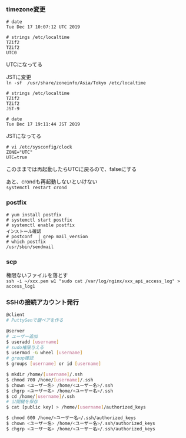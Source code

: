 ### timezone変更
```
# date  
Tue Dec 17 10:07:12 UTC 2019  

# strings /etc/localtime  
TZif2  
TZif2  
UTC0  
```
UTCになってる  

JSTに変更  
```ln -sf  /usr/share/zoneinfo/Asia/Tokyo /etc/localtime```  

```
# strings /etc/localtime
TZif2
TZif2
JST-9

# date  
Tue Dec 17 19:11:44 JST 2019
```
JSTになってる

```
# vi /etc/sysconfig/clock
ZONE="UTC"
UTC=true
```
このままでは再起動したらUTCに戻るので、falseにする

あと、crondも再起動しないといけない  
```systemctl restart crond```

### postfix
```
# yum install postfix  
# systemctl start postfix
# systemctl enable postfix
インストール確認  
# postconf  | grep mail_version
# which postfix  
/usr/sbin/sendmail
```

### scp
権限ないファイルを落とす   
```ssh -i ~/xxx.pem w1 "sudo cat /var/log/nginx/xxx_api_access_log" > access_log1```

### SSHの接続アカウント発行
```bash
@client
# PuttyGenで鍵ペアを作る

@server
# ユーザー追加
$ useradd [username]
# sudo権限与える
$ usermod -G wheel [username]
# group確認
$ groups [username] or id [username]

$ mkdir /home/[username]/.ssh
$ chmod 700 /home/[username]/.ssh
$ chown <ユーザー名> /home/<ユーザー名>/.ssh
$ chgrp <ユーザー名> /home/<ユーザー名>/.ssh
$ cd /home/[username]/.ssh
# 公開鍵を保存
$ cat [public key] > /home/[username]/authorized_keys 

$ chmod 600 /home/<ユーザー名>/.ssh/authorized_keys
$ chown <ユーザー名> /home/<ユーザー名>/.ssh/authorized_keys
$ chgrp <ユーザー名> /home/<ユーザー名>/.ssh/authorized_keys
```

